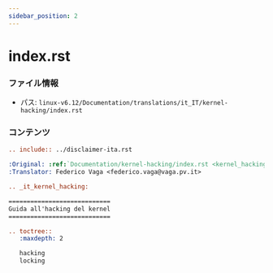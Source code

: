 ```yaml
---
sidebar_position: 2
---
```

# index.rst

### ファイル情報

- パス: `linux-v6.12/Documentation/translations/it_IT/kernel-hacking/index.rst`

### コンテンツ

```rst
.. include:: ../disclaimer-ita.rst

:Original: :ref:`Documentation/kernel-hacking/index.rst <kernel_hacking>`
:Translator: Federico Vaga <federico.vaga@vaga.pv.it>

.. _it_kernel_hacking:

============================
Guida all'hacking del kernel
============================

.. toctree::
   :maxdepth: 2

   hacking
   locking

```
